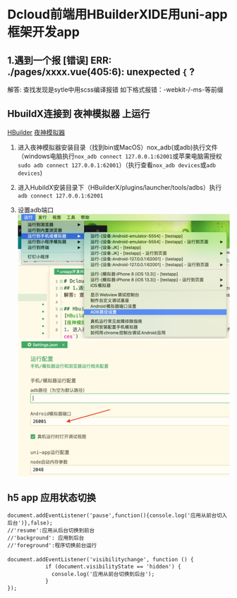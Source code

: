 # Dcloud前端用HBuilderXIDE用uni-app框架开发app
## 1.遇到一个报 [错误] ERR: ./pages/xxxx.vue(405:6): unexpected `{` ?
解答: 查找发现是sytle中用scss编译报错 如下格式报错：-webkit-/-ms-等前缀

## HbuildX连接到 夜神模拟器 上运行
[HBuilder](https://www.dcloud.io/hbuilderx.html)
[夜神模拟器](https://www.yeshen.com/)
1. 进入夜神模拟器安装目录（找到bin或MacOS）nox_adb(或adb)执行文件（windows电脑执行`nox_adb connect 127.0.0.1:62001`或苹果电脑需授权`sudo adb connect 127.0.0.1:62001`）（执行查看`nox_adb devices`或`adb devices`)

2. 进入HubildX安装目录下（HBuilderX/plugins/launcher/tools/adbs）执行 `adb connect 127.0.0.1:62001`

3. 设置adb端口
![进入设置](./uniapp_imgs/adb_hbuildx.png)
![设置adb端口](./uniapp_imgs/adb_set.png)

## h5 app 应用状态切换

```
document.addEventListener('pause',function(){console.log('应用从前台切入后台')},false);
//'resume':应用从后台切换到前台
//'background': 应用到后台
//'foreground':程序切换前台运行

document.addEventListener('visibilitychange', function () {
            if (document.visibilityState == 'hidden') {
              console.log('应用从前台切换到后台');
            }
});

```